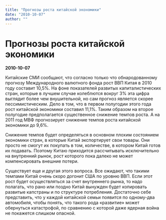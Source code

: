 ```yaml
---
title: "Прогнозы роста китайской экономики"
date: "2010-10-07"
author: ""
---
```


# Прогнозы роста китайской экономики

**2010-10-07** 

Китайские СМИ сообщают, что согласно только что обнародованному прогнозу Международного валютного фонда рост ВВП Китая в 2010 году составит 10,5%. На фоне показателей развитых капиталистических стран, которые в лучшем случае колеблются вокруг 3% эта цифра выглядит более чем внушительной, но сам прогноз является скорее пессимистическим. Дело в том, что в первом полугодии этого года рост китайской экономики составил 11,1%. Таким образом на второе полугодие предполагается существенное снижение темпов роста. А на 2011 год МВФ прогнозирует снижение темпов роста китайской экономики до 9,6%.

Снижение темпов будет определяться в основном плохим состоянием экономики стран, в которые Китай экспортирует свои товары. Они просто не смогут их покупать в том, количестве, в котором Китай готов их подавать. Поэтому Китаю приходится рассчитывать исключительно на внутренний рынок, рост которого пока далеко не может компенсировать внешние потери. 

Существует еще и другая этого вопроса. Все ожидают, что такими темпами Китай очень скоро догонит США по уровню ВВП. Если этот рост будет осуществляться за счет внутреннего рынка, то надо полагать, что рано или поздно Китай вынужден будет копировать развитые капстраны и по структуре потребления. Достаточно себе представить, что у каждой китайской семьи появится по одному-два автомобиля, чтобы понять, что такого рода «развитие» может обернуться катастрофой, по сравнению с которой даже ядерная война не покажется слишком опасной.